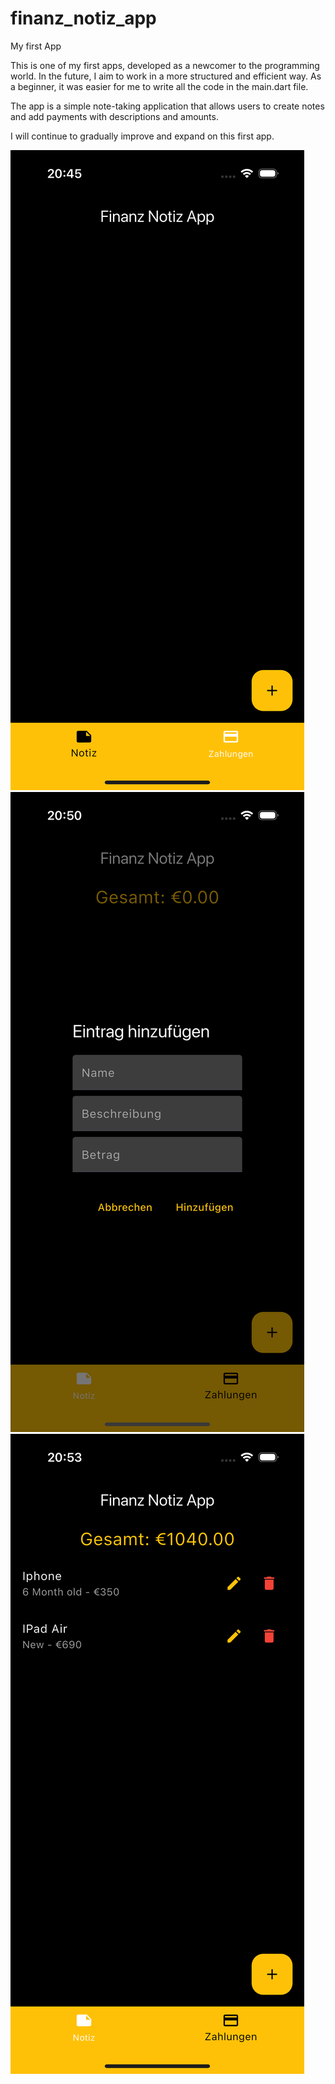 # finanz_notiz_app

My first App

This is one of my first apps, developed as a newcomer to the programming world. In the future, I aim to work in a more structured and efficient way. As a beginner, it was easier for me to write all the code in the main.dart file.

The app is a simple note-taking application that allows users to create notes and add payments with descriptions and amounts.

I will continue to gradually improve and expand on this first app.

![App Screenshot](assets/notiz.png)
![App Screenshot](assets/notiz1.png)
![App Screenshot](assets/notiz2.png)

